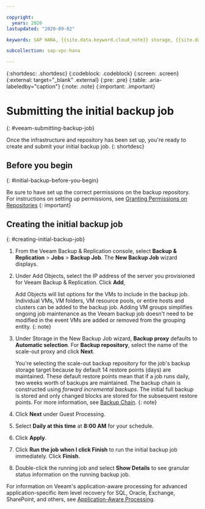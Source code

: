 ```yaml
---

copyright:
  years: 2020
lastupdated: "2020-09-02"

keywords: SAP HANA, {{site.data.keyword.cloud_notm}} storage, {{site.data.keyword.blockstorageshort}}, Veeam Backup & Replication, SAP Backint, Veeam Plug-in

subcollection: sap-vpc-hana

---
```


{:shortdesc: .shortdesc}
{:codeblock: .codeblock}
{:screen: .screen}
{:external: target="_blank" .external}
{:pre: .pre}
{:table: .aria-labeledby="caption"}
{:note: .note}
{:important: .important}

# Submitting the initial backup job
{: #veeam-submitting-backup-job}

Once the infrastructure and repository has been set up, you're ready to create and submit your initial backup job.
{: shortdesc}

## Before you begin
{: #initial-backup-before-you-begin}

Be sure to have set up the correct permissions on the backup repository. For instructions on setting up permissions, see [Granting Permissions on Repositories](https://helpcenter.veeam.com/docs/backup/plugins/repository_permissions.html?ver=95u4)
{: important}

## Creating the initial backup job
{: #creating-initial-backup-job}

1. From the Veeam Backup & Replication console, select **Backup & Replication** > **Jobs** > **Backup Job**. The **New Backup Job** wizard displays.
2. Under Add Objects, select the IP address of the server you provisioned for Veeam Backup & Replication. Click **Add**,

   Add Objects will list options for the VMs to include in the backup job. Individual VMs, VM folders, VM resource pools, or entire hosts and clusters can be added to the backup job. Adding VM groups simplifies ongoing job maintenance as the Veeam backup job doesn't need to be modified in the event VMs are added or removed from the grouping entity.
   {: note}

3. Under Storage in the New Backup Job wizard, **Backup proxy** defaults to **Automatic selection**. For **Backup repository**, select the name of the scale-out proxy and click **Next**.

   You're selecting the scale-out backup repository for the job's backup storage target because by default 14 restore points (days) are maintained. These default restore points mean that if a job runs daily, two weeks worth of backups are maintained. The backup chain is constructed using _forward incremental backups_. The initial full backup is stored and only changed blocks are stored for the subsequent restore points. For more information, see [Backup Chain](https://helpcenter.veeam.com/archive/backup/95/vsphere/backup_files.html).
   {: note}

4. Click **Next** under Guest Processing.
5. Select **Daily at this time** at **8:00 AM** for your schedule.
6. Click **Apply**.
7. Click **Run the job when I click Finish** to run the initial backup job immediately. Click **Finish**.
8. Double-click the running job and select **Show Details** to see granular status information on the running backup job.

For information on Veeam's application-aware processing for advanced application-specific item level recovery for SQL, Oracle, Exchange, SharePoint, and others, see [Application-Aware Processing](https://helpcenter.veeam.com/archive/backup/95/vsphere/application_aware_processing.html).   
